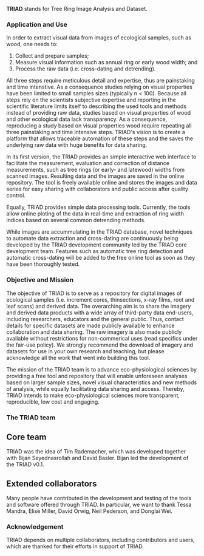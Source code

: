 
**TRIAD** stands for Tree Ring Image Analysis and Dataset. 

### Application and Use

In order to extract visual data from images of ecological samples, such as wood, one needs to: 

1. Collect and prepare samples; 
2. Measure visual information such as annual ring or early wood width; and
3. Process the raw data (i.e. cross-dating and detrending).

All three steps require meticulous detail and expertise, thus are painstaking and time intenstive. As a consequence studies relying on visual properties have been limited to small samples sizes (typically n < 100). Because all steps rely on the scientists subjective expertise and reporting in the scientific literature limits itself to describing the used tools and methods instead of providing raw data, studies based on visual properties of wood and other ecological data lack transparency. As a consequence, reproducing a study based on visual properties wood require repeating all three painstaking and time intensive steps. TRIAD's vision is to create a platform that allows traceable automation of these steps and the saves the underlying raw data with huge benefits for data sharing.

In its first version, the TRIAD provides an simple interactive web interface to facilitate the measurement, evaluation and correction of distance measurements, such as tree rings (or early- and latewood) widths from scanned images. Resulting data and the images are saved in the online repository. The tool is freely available online and stores the images and data series for easy sharing with collaborators and public access after quality control.

Equally, TRIAD provides simple data processing tools. Currently, the tools allow online ploting of the data in real-time and extraction of ring width indices based on several common detrending methods.

While images are accummulating in the TRIAD database, novel techniques to automate data extraction and cross-dating are continuously being developed by the TRIAD development community led by the TRIAD core development team. Features such as automatic tree ring detection and automatic cross-dating will be added to the free online tool as soon as they have been thoroughly tested.

### Objective and Mission

The objective of TRIAD is to serve as a repository for digital images of ecological samples (i.e. increment cores, thinsections, x-ray films, root and leaf scans) and derived data. The overarching aim is to share the imagery and derived data products with a wide array of third-party data end-users, including researchers, educators and the general public. Thus, contact details for specific datasets are made publicly available to enhance collaboration and data sharing. The raw imagery is also made publicly available without restrictions for non-commerical uses (read specifics under the fair-use policy). We strongly recommend the download of imagery and datasets for use in your own research and teaching, but please acknowledge all the work that went into building this tool.

The mission of the TRIAD team is to advance eco-physiological sciences by providing a free tool and repository that will enable unforeseen analyses based on larger sample sizes, novel visual characteristics and new methods of analysis, while equally facilitating data sharing and access. Thereby, TRIAD intends to make eco-physiological sciences more transparent, reproducible, low cost and engaging.

### The TRIAD team

## Core team
TRIAD was the idea of Tim Rademacher, which was developed together with Bijan Seyednasrollah and David Basler. Bijan led the development of the TRIAD v0.1. 

## Extended collaborators 
Many people have contributed in the development and testing of the tools and software offered through TRIAD. In particular, we want to thank Tessa Mandra, Elise Miller, David Orwig, Neil Pederson, and Donglai Wei. 

### Acknowledgement
TRIAD depends on multiple collaborators, including contributors and users, which are thanked for their efforts in support of TRIAD. 

